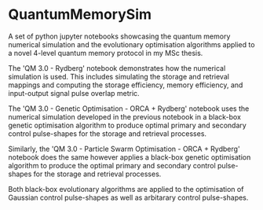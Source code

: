 # QuantumMemorySim
A set of python jupyter notebooks showcasing the quantum memory numerical simulation and the evolutionary optimisation algorithms applied to a novel 4-level quantum memory protocol in my MSc thesis.

The 'QM 3.0 - Rydberg' notebook demonstrates how the numerical simulation is used. This includes simulating the storage and retrieval mappings and computing the storage efficiency, memory efficiency, and input-output signal pulse overlap metric.

The 'QM 3.0 - Genetic Optimisation - ORCA + Rydberg' notebook uses the numerical simulation developed in the previous notebook in a black-box genetic optimisation algorithm to produce optimal primary and secondary control pulse-shapes for the storage and retrieval processes. 

Similarly, the 'QM 3.0 - Particle Swarm Optimisation - ORCA + Rydberg' notebook does the same however applies a black-box genetic optimisation algorithm to produce the optimal primary and secondary control pulse-shapes for the storage and retrieval processes. 

Both black-box evolutionary algorithms are applied to the optimisation of Gaussian control pulse-shapes as well as arbitarary control pulse-shapes.
